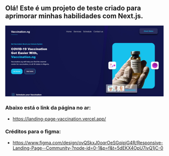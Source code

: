 ## Olá! Este é um projeto de teste criado para aprimorar minhas habilidades com Next.js.
![](./public/print-home.jpg)
### Abaixo está o link da página no ar: 
- <a href="https://landing-page-vaccination.vercel.app/" target="_blank"> https://landing-page-vaccination.vercel.app/ </a>

### Créditos para o figma: 
- <a href="https://www.figma.com/design/ovQSkxJ0oqrOeSGqipjG4R/Responsive-Landing-Page--Community-?node-id=0-1&p=f&t=5dEKX4OpU7ivQ1jC-0" target="_blank"> https://www.figma.com/design/ovQSkxJ0oqrOeSGqipjG4R/Responsive-Landing-Page--Community-?node-id=0-1&p=f&t=5dEKX4OpU7ivQ1jC-0 </a>